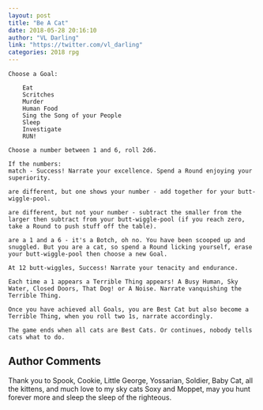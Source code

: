 ```yaml
---
layout: post
title: "Be A Cat"
date: 2018-05-28 20:16:10
author: "VL Darling"
link: "https://twitter.com/vl_darling"
categories: 2018 rpg
---
```

```
Choose a Goal:

	Eat 				
	Scritches			
	Murder				
	Human Food			
	Sing the Song of your People	
	Sleep				
	Investigate			
	RUN!	
			
Choose a number between 1 and 6, roll 2d6.

If the numbers:
match - Success! Narrate your excellence. Spend a Round enjoying your superiority.
 
are different, but one shows your number - add together for your butt-wiggle-pool.
 
are different, but not your number - subtract the smaller from the larger then subtract from your butt-wiggle-pool (if you reach zero, take a Round to push stuff off the table).

are a 1 and a 6 - it's a Botch, oh no. You have been scooped up and snuggled. But you are a cat, so spend a Round licking yourself, erase your butt-wiggle-pool then choose a new Goal.

At 12 butt-wiggles, Success! Narrate your tenacity and endurance.

Each time a 1 appears a Terrible Thing appears! A Busy Human, Sky Water, Closed Doors, That Dog! or A Noise. Narrate vanquishing the Terrible Thing.

Once you have achieved all Goals, you are Best Cat but also become a Terrible Thing, when you roll two 1s, narrate accordingly.

The game ends when all cats are Best Cats. Or continues, nobody tells cats what to do. 
```
## Author Comments 

Thank you to Spook, Cookie, Little George, Yossarian, Soldier, Baby Cat, all the kittens, and much love to my sky cats Soxy and Moppet, may you hunt forever more and sleep the sleep of the righteous.
